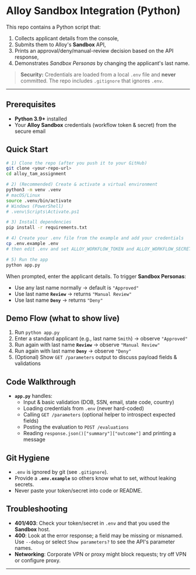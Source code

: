 # Alloy Sandbox Integration (Python)

This repo contains a Python script that:
1) Collects applicant details from the console,
2) Submits them to Alloy's **Sandbox** API,
3) Prints an approval/deny/manual-review decision based on the API response,
4) Demonstrates *Sandbox Personas* by changing the applicant's last name.

> **Security:** Credentials are loaded from a local `.env` file and **never** committed. The repo includes `.gitignore` that ignores `.env`.

---

## Prerequisites

- **Python 3.9+** installed
- Your **Alloy Sandbox** credentials (workflow token & secret) from the secure email

## Quick Start

```bash
# 1) Clone the repo (after you push it to your GitHub)
git clone <your-repo-url>
cd alloy_tam_assignment

# 2) (Recommended) Create & activate a virtual environment
python3 -m venv .venv
# macOS/Linux
source .venv/bin/activate
# Windows (PowerShell)
# .venv\Scripts\Activate.ps1

# 3) Install dependencies
pip install -r requirements.txt

# 4) Create your .env file from the example and add your credentials
cp .env.example .env
# then edit .env and set ALLOY_WORKFLOW_TOKEN and ALLOY_WORKFLOW_SECRET

# 5) Run the app
python app.py
```

When prompted, enter the applicant details. To trigger **Sandbox Personas**:

- Use any last name normally → default is `"Approved"`
- Use last name **`Review`** → returns `"Manual Review"`
- Use last name **`Deny`** → returns `"Deny"`

## Demo Flow (what to show live)

1. Run `python app.py`
2. Enter a standard applicant (e.g., last name `Smith`) → observe `"Approved"`
3. Run again with last name **`Review`** → observe `"Manual Review"`
4. Run again with last name **`Deny`** → observe `"Deny"`
5. (Optional) Show `GET /parameters` output to discuss payload fields & validations

## Code Walkthrough

- **`app.py`** handles:
  - Input & basic validation (DOB, SSN, email, state code, country)
  - Loading credentials from `.env` (never hard-coded)
  - Calling `GET /parameters` (optional helper to introspect expected fields)
  - Posting the evaluation to `POST /evaluations`
  - Reading `response.json()["summary"]["outcome"]` and printing a message

## Git Hygiene

- `.env` is ignored by git (see `.gitignore`).
- Provide a **`.env.example`** so others know what to set, without leaking secrets.
- Never paste your token/secret into code or README.

## Troubleshooting

- **401/403**: Check your token/secret in `.env` and that you used the **Sandbox** host.
- **400**: Look at the error response; a field may be missing or misnamed. Use `--debug` or select `Show parameters?` to see the API's parameter names.
- **Networking**: Corporate VPN or proxy might block requests; try off VPN or configure proxy.

---
